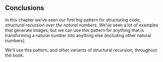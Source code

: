 ## Conclusions

In this chapter we've seen our first big pattern for structuring code, *structural recursion over the natural numbers*.
We've seen a lot of examples that generate images, but we can use this pattern for anything that is transforming a natural number into anything else (including other natural numbers).

We'll use this pattern, and other variants of structural recursion, throughout the book.
